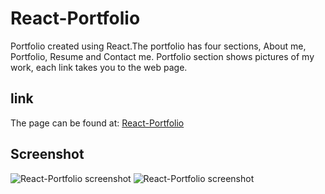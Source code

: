 # React-Portfolio
Portfolio created using React.The portfolio has four sections, About me, Portfolio, Resume and Contact me. Portfolio section shows pictures of my work, each link takes you to the web page.


## link
The page can be found at:
<a href="https://martha121.github.io/react-portfolio/"> React-Portfolio</a>

## Screenshot
![React-Portfolio screenshot](./assets/images/react-portfolio-screenshot.jpg) 
![React-Portfolio screenshot](./assets/images/react-portfolio-screenshot1.jpg) 

